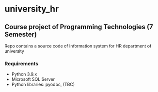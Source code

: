 # university_hr
## Course project of Programming Technologies (7 Semester)

Repo contains a source code of Information system for HR department of university


### Requirements ###

* Python 3.9.x
* Microsoft SQL Server 
* Python libraries: pyodbc, (TBC)
